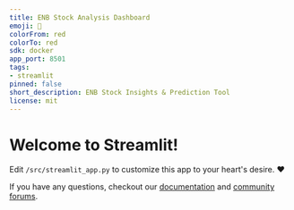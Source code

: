 ```yaml
---
title: ENB Stock Analysis Dashboard
emoji: 🚀
colorFrom: red
colorTo: red
sdk: docker
app_port: 8501
tags:
- streamlit
pinned: false
short_description: ENB Stock Insights & Prediction Tool
license: mit
---
```


# Welcome to Streamlit!

Edit `/src/streamlit_app.py` to customize this app to your heart's desire. :heart:

If you have any questions, checkout our [documentation](https://docs.streamlit.io) and [community
forums](https://discuss.streamlit.io).

